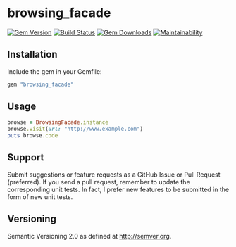 # browsing_facade

[![Gem Version](http://img.shields.io/gem/v/browsing_facade.svg)](https://rubygems.org/gems/browsing_facade)
[![Build Status](https://github.com/wulffeld/browsing_facade/workflows/CI/badge.svg?branch=main)](https://github.com/wulffeld/browsing_facade/actions?query=workflow%3ACI)
[![Gem Downloads](https://img.shields.io/gem/dt/browsing_facade.svg)](https://rubygems.org/gems/browsing_facade)
[![Maintainability](https://api.codeclimate.com/v1/badges/7b3c646f87ca2d6d691c/maintainability)](https://codeclimate.com/github/wulffeld/browsing_facade)

## Installation

Include the gem in your Gemfile:

```ruby
gem "browsing_facade"
```

## Usage

```ruby
browse = BrowsingFacade.instance
browse.visit(url: "http://www.example.com")
puts browse.code
```

## Support

Submit suggestions or feature requests as a GitHub Issue or Pull
Request (preferred). If you send a pull request, remember to update the
corresponding unit tests.  In fact, I prefer new features to be submitted in the
form of new unit tests.

## Versioning

Semantic Versioning 2.0 as defined at <http://semver.org>.
